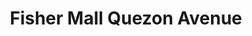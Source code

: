 ---
title: "Fisher Mall Quezon Avenue"
url: /quezon-city/fisher-mall-quezon-avenue/
shop: Einkaufszentrum
---